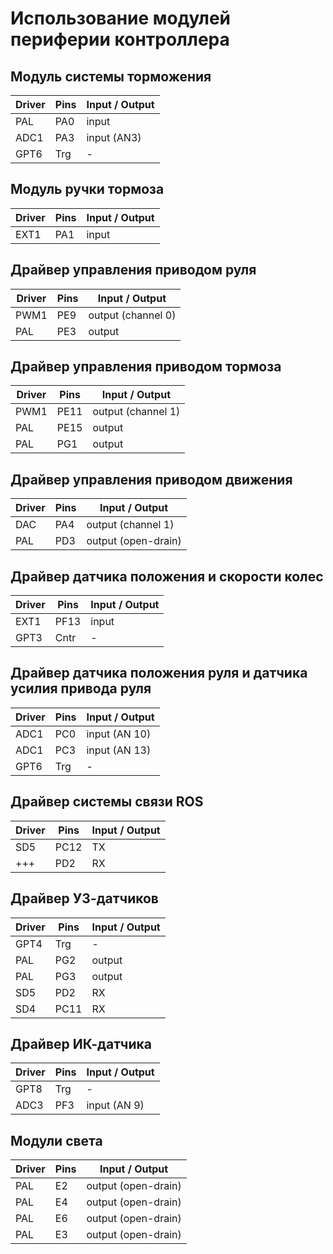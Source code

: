 # Использование модулей периферии контроллера

## Модуль системы торможения
Driver | Pins | Input / Output
-------|------|-------
PAL  | PA0 | input
ADC1 | PA3 | input (AN3)
GPT6 | Trg | -

## Модуль ручки тормоза
Driver | Pins | Input / Output
-------|------|-------
EXT1 | PA1 | input

## Драйвер управления приводом руля 
Driver | Pins | Input / Output
-------|------|-------
PWM1 | PE9 | output (channel 0)
PAL  | PE3 | output

## Драйвер управления приводом тормоза 
Driver | Pins | Input / Output
-------|------|-------
PWM1 | PE11 | output (channel 1)
PAL  | PE15 | output
PAL  | PG1  | output

## Драйвер управления приводом движения 
Driver | Pins | Input / Output
-------|------|-------
DAC | PA4  | output (channel 1)
PAL | PD3 | output (open-drain)

## Драйвер датчика положения и скорости колес
Driver | Pins | Input / Output
-------|------|-------
EXT1  | PF13 | input
GPT3  | Cntr | -

## Драйвер датчика положения руля и датчика усилия привода руля
Driver | Pins | Input / Output
-------|------|-------
ADC1 | PC0  | input (AN 10)
ADC1 | PC3  | input (AN 13)
GPT6 | Trg  | -

## Драйвер системы связи ROS
Driver | Pins | Input / Output
-------|------|-------
SD5 | PC12 | TX
+++ | PD2  | RX 

## Драйвер УЗ-датчиков
Driver | Pins | Input / Output
-------|------|-------
GPT4 | Trg  | -
PAL | PG2  | output
PAL | PG3  | output
SD5 | PD2  | RX
SD4 | PC11 | RX 

## Драйвер ИК-датчика 
Driver | Pins | Input / Output
-------|------|-------
GPT8 | Trg  | -
ADC3 | PF3  | input (AN 9)

## Модули света
Driver | Pins | Input / Output
-------|------|-------
PAL | E2  | output (open-drain)
PAL | E4 | output (open-drain)
PAL | E6 | output (open-drain)
PAL | E3 | output (open-drain)
